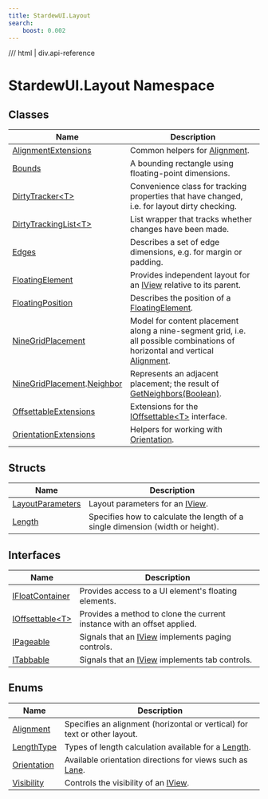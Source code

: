 ```yaml
---
title: StardewUI.Layout
search:
    boost: 0.002
---
```


<link rel="stylesheet" href="/StardewUI/stylesheets/reference.css" />

/// html | div.api-reference

# StardewUI.Layout Namespace

## Classes

| Name | Description |
| --- | --- |
| [AlignmentExtensions](alignmentextensions.md) | Common helpers for [Alignment](alignment.md). |
| [Bounds](bounds.md) | A bounding rectangle using floating-point dimensions. |
| [DirtyTracker&lt;T&gt;](dirtytracker-1.md) | Convenience class for tracking properties that have changed, i.e. for layout dirty checking. |
| [DirtyTrackingList&lt;T&gt;](dirtytrackinglist-1.md) | List wrapper that tracks whether changes have been made. |
| [Edges](edges.md) | Describes a set of edge dimensions, e.g. for margin or padding. |
| [FloatingElement](floatingelement.md) | Provides independent layout for an [IView](../iview.md) relative to its parent. |
| [FloatingPosition](floatingposition.md) | Describes the position of a [FloatingElement](floatingelement.md). |
| [NineGridPlacement](ninegridplacement.md) | Model for content placement along a nine-segment grid, i.e. all possible combinations of horizontal and vertical [Alignment](alignment.md). |
| [NineGridPlacement](ninegridplacement.md).[Neighbor](ninegridplacement.neighbor.md) | Represents an adjacent placement; the result of [GetNeighbors(Boolean)](ninegridplacement.md#getneighborsbool). |
| [OffsettableExtensions](offsettableextensions.md) | Extensions for the [IOffsettable&lt;T&gt;](ioffsettable-1.md) interface. |
| [OrientationExtensions](orientationextensions.md) | Helpers for working with [Orientation](orientation.md). |

## Structs

| Name | Description |
| --- | --- |
| [LayoutParameters](layoutparameters.md) | Layout parameters for an [IView](../iview.md). |
| [Length](length.md) | Specifies how to calculate the length of a single dimension (width or height). |

## Interfaces

| Name | Description |
| --- | --- |
| [IFloatContainer](ifloatcontainer.md) | Provides access to a UI element's floating elements. |
| [IOffsettable&lt;T&gt;](ioffsettable-1.md) | Provides a method to clone the current instance with an offset applied. |
| [IPageable](ipageable.md) | Signals that an [IView](../iview.md) implements paging controls. |
| [ITabbable](itabbable.md) | Signals that an [IView](../iview.md) implements tab controls. |

## Enums

| Name | Description |
| --- | --- |
| [Alignment](alignment.md) | Specifies an alignment (horizontal or vertical) for text or other layout. |
| [LengthType](lengthtype.md) | Types of length calculation available for a [Length](length.md). |
| [Orientation](orientation.md) | Available orientation directions for views such as [Lane](../widgets/lane.md). |
| [Visibility](visibility.md) | Controls the visibility of an [IView](../iview.md). |

